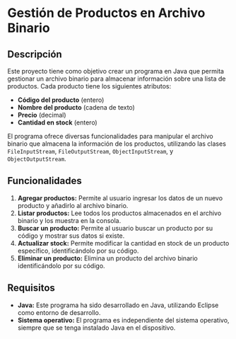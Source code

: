 # Gestión de Productos en Archivo Binario

## Descripción

Este proyecto tiene como objetivo crear un programa en Java que permita gestionar un archivo binario para almacenar información sobre una lista de productos. Cada producto tiene los siguientes atributos:

- **Código del producto** (entero)
- **Nombre del producto** (cadena de texto)
- **Precio** (decimal)
- **Cantidad en stock** (entero)

El programa ofrece diversas funcionalidades para manipular el archivo binario que almacena la información de los productos, utilizando las clases `FileInputStream`, `FileOutputStream`, `ObjectInputStream`, y `ObjectOutputStream`.

## Funcionalidades

1. **Agregar productos:** Permite al usuario ingresar los datos de un nuevo producto y añadirlo al archivo binario.
2. **Listar productos:** Lee todos los productos almacenados en el archivo binario y los muestra en la consola.
3. **Buscar un producto:** Permite al usuario buscar un producto por su código y mostrar sus datos si existe.
4. **Actualizar stock:** Permite modificar la cantidad en stock de un producto específico, identificándolo por su código.
5. **Eliminar un producto:** Elimina un producto del archivo binario identificándolo por su código.

## Requisitos

- **Java:** Este programa ha sido desarrollado en Java, utilizando Eclipse como entorno de desarrollo.
- **Sistema operativo:** El programa es independiente del sistema operativo, siempre que se tenga instalado Java en el dispositivo.
